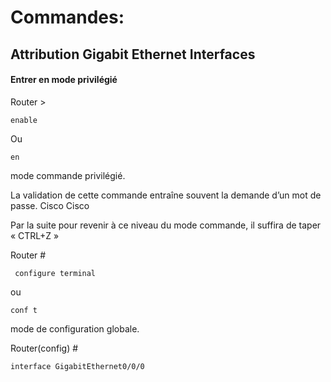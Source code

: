 # Commandes:

## Attribution Gigabit Ethernet Interfaces
                                                            
#### Entrer en mode privilégié 
Router >

    enable
   
  Ou 
  
    en  				                                                               
mode commande privilégié.


La validation de cette commande entraîne souvent la demande d’un mot de passe.  Cisco Cisco

Par la suite pour revenir à ce niveau du mode commande, il suffira de taper « CTRL+Z »

Router #

     configure terminal 
   
  ou   
  
    conf t  				                                                               
mode de configuration globale.

Router(config) #

    interface GigabitEthernet0/0/0  
   
  
  
 

